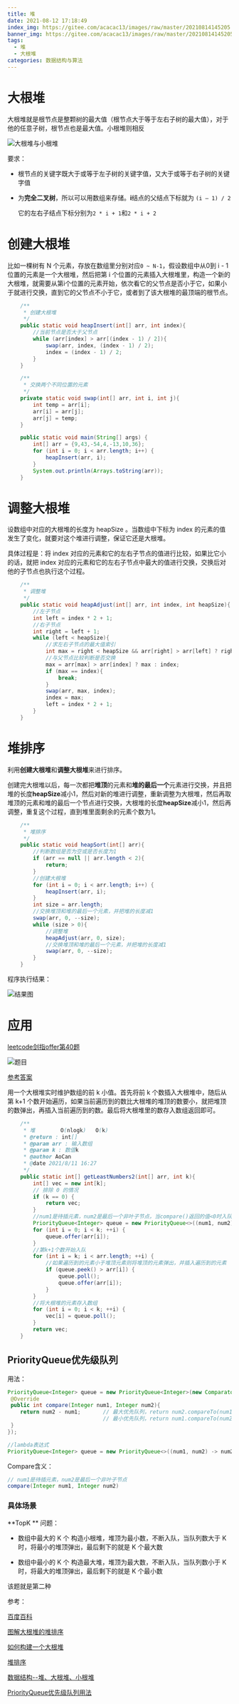 ```yaml
---
title: 堆
date: 2021-08-12 17:18:49
index_img: https://gitee.com/acacac13/images/raw/master/20210814145205.jpg
banner_img: https://gitee.com/acacac13/images/raw/master/20210814145205.jpg
tags:
  - 堆
  - 大根堆
categories: 数据结构与算法
---
```


# 大根堆

大根堆就是根节点是整颗树的最大值（根节点大于等于左右子树的最大值），对于他的任意子树，根节点也是最大值。小根堆则相反

![大根堆与小根堆](https://gitee.com/acacac13/images/raw/master/20210812162138.png)

要求：

* 根节点的关键字既大于或等于左子树的关键字值，又大于或等于右子树的关键字值

* 为**完全二叉树**，所以可以用数组来存储。**i**结点的父结点下标就为 `(i – 1) / 2`
  
  它的左右子结点下标分别为`2 * i + 1`和`2 * i + 2`

# 创建大根堆

比如一棵树有 N 个元素，存放在数组里分别对应`0 ~ N-1`，假设数组中从0到 i - 1 位置的元素是一个大根堆，然后把第 i 个位置的元素插入大根堆里，构造一个新的大根堆，就需要从第i个位置的元素开始，依次看它的父节点是否小于它，如果小于就进行交换，直到它的父节点不小于它，或者到了该大根堆的最顶端的根节点。

```java
    /**
     * 创建大根堆
     */
    public static void heapInsert(int[] arr, int index){
        //当前节点是否大于父节点
        while (arr[index] > arr[(index - 1) / 2]){
            swap(arr, index, (index - 1) / 2);
            index = (index - 1) / 2;
        }
    }

    /**
     * 交换两个不同位置的元素
     */
    private static void swap(int[] arr, int i, int j){
        int temp = arr[i];
        arr[i] = arr[j];
        arr[j] = temp;
    }

    public static void main(String[] args) {
        int[] arr = {9,43,-54,4,-13,10,36};
        for (int i = 0; i < arr.length; i++) {
            heapInsert(arr, i);
        }
        System.out.println(Arrays.toString(arr));
    }
```

# 调整大根堆

设数组中对应的大根堆的长度为 heapSize 。当数组中下标为 index 的元素的值发生了变化，就要对这个堆进行调整，保证它还是大根堆。

具体过程是：将 index 对应的元素和它的左右子节点的值进行比较，如果比它小的话，就把 index 对应的元素和它的左右子节点中最大的值进行交换，交换后对他的子节点也执行这个过程。

```java
    /**
     * 调整堆
     */
    public static void heapAdjust(int[] arr, int index, int heapSize){
        //左子节点
        int left = index * 2 + 1;
        //右子节点
        int right = left + 1;
        while (left < heapSize){
            //求左右子节点的最大值索引
            int max = right < heapSize && arr[right] > arr[left] ? right : left;
            //与父节点比较判断是否交换
            max = arr[max] > arr[index] ? max : index;
            if (max == index){
                break;
            }
            swap(arr, max, index);
            index = max;
            left = index * 2 + 1;
        }
    }
```

# 堆排序

利用**创建大根堆**和**调整大根堆**来进行排序。

创建完大根堆以后，每一次都把**堆顶**的元素和**堆的最后一个**元素进行交换，并且把堆的长度**heapSize**减小1，然后对新的堆进行调整，重新调整为大根堆，然后再取堆顶的元素和堆的最后一个节点进行交换，大根堆的长度**heapSize**减小1，然后再调整，重复这个过程，直到堆里面剩余的元素个数为1。

```java
    /**
     * 堆排序
     */
    public static void heapSort(int[] arr){
        //判断数组是否为空或是否长度为1
        if (arr == null || arr.length < 2){
            return;
        }
        //创建大根堆
        for (int i = 0; i < arr.length; i++) {
            heapInsert(arr, i);
        }
        int size = arr.length;
        //交换堆顶和堆的最后一个元素，并把堆的长度减1
        swap(arr, 0, --size);
        while (size > 0){
            //调整堆
            heapAdjust(arr, 0, size);
            //交换堆顶和堆的最后一个元素，并把堆的长度减1
            swap(arr, 0, --size);
        }
    }
```

程序执行结果：

![结果图](https://gitee.com/acacac13/images/raw/master/20210812171543.png)



# 应用

[leetcode剑指offer第40题](https://leetcode-cn.com/problems/zui-xiao-de-kge-shu-lcof)

![题目](https://gitee.com/acacac13/images/raw/master/20210812180206.png)

[参考答案](https://leetcode-cn.com/problems/zui-xiao-de-kge-shu-lcof/solution/zui-xiao-de-kge-shu-by-leetcode-solution/)

用一个大根堆实时维护数组的前 k 小值。首先将前 k 个数插入大根堆中，随后从第 k+1 个数开始遍历，如果当前遍历到的数比大根堆的堆顶的数要小，就把堆顶的数弹出，再插入当前遍历到的数。最后将大根堆里的数存入数组返回即可。

```java
    /**
     * 堆        O(nlogk)   O(k)
     * @return : int[]
     * @param arr : 输入数组
     * @param k : 数值k
     * @author AoCan
     * @date 2021/8/11 16:27
     */
    public static int[] getLeastNumbers2(int[] arr, int k){
        int[] vec = new int[k];
        // 排除 0 的情况
        if (k == 0) {
            return vec;
        }
        //num1是待插元素，num2是最后一个非叶子节点，当compare()返回的值<0时入队，>0时不入队
        PriorityQueue<Integer> queue = new PriorityQueue<>((num1, num2) -> num2 - num1);
        for (int i = 0; i < k; ++i) {
            queue.offer(arr[i]);
        }
        //第k+1个数开始入队
        for (int i = k; i < arr.length; ++i) {
            //如果遍历到的元素小于堆顶元素则将堆顶的元素弹出，并插入遍历到的元素
            if (queue.peek() > arr[i]) {
                queue.poll();
                queue.offer(arr[i]);
            }
        }
        //将大根堆的元素存入数组
        for (int i = 0; i < k; ++i) {
            vec[i] = queue.poll();
        }
        return vec;
    }
```

## PriorityQueue优先级队列

用法：

```java
PriorityQueue<Integer> queue = new PriorityQueue<Integer>(new Comparator<Integer>(){
 @Override
 public int compare(Integer num1, Integer num2){  
 	return num2 - num1; 	  // 最大优先队列，return num2.compareTo(num1);
                          	  // 最小优先队列，return num1.compareTo(num2);
 }
});

//lambda表达式
PriorityQueue<Integer> queue = new PriorityQueue<>((num1, num2) -> num2 - num1);
```

Compare含义：

```java
// num1是待插元素，num2是最后一个非叶子节点
compare(Integer num1, Integer num2)
```

### 具体场景

**TopK ** 问题：

* 数组中最大的 K 个
  构造小根堆，堆顶为最小数，不断入队，当队列数大于 K 时，将最小的堆顶弹出，最后剩下的就是 K 个最大数

* 数组中最小的 K 个
  构造最大堆，堆顶为最大数，不断入队，当队列数小于 K 时，将最大的堆顶弹出，最后剩下的就是 K 个最小数

该题就是第二种



参考：

[百度百科](https://baike.baidu.com/item/%E6%9C%80%E5%A4%A7%E5%A0%86/4633143?fromtitle=%E5%A4%A7%E6%A0%B9%E5%A0%86&fromid=4633235&fr=aladdin)

[图解大根堆的堆排序](https://blog.csdn.net/dream_follower/article/details/105202811)

[如何构建一个大根堆](https://blog.csdn.net/zhizhengguan/article/details/106826270)

[堆排序](https://blog.csdn.net/l577217/article/details/80516654)

[数据结构--堆、大根堆、小根堆](https://www.cnblogs.com/wangchaowei/p/8288216.html)

[PriorityQueue优先级队列用法](https://www.cnblogs.com/wangchaowei/p/8288216.html)
